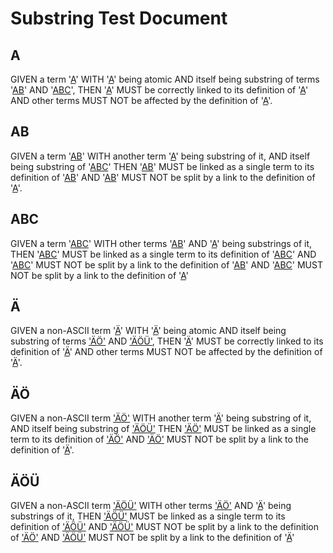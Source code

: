 # Substring Test Document

## A

GIVEN a term '[A][1]' WITH '[A][1]' being atomic
 AND itself being substring of terms '[AB][2]' AND '[ABC][3]',
THEN '[A][1]' MUST be correctly linked to its definition of '[A][1]'
 AND other terms MUST NOT be affected by the definition of '[A][1]'.

## AB

GIVEN a term '[AB][2]' WITH another term '[A][1]' being substring of it,
 AND itself being substring of '[ABC][3]'
THEN '[AB][2]' MUST be linked as a single term to its definition of '[AB][2]'
 AND '[AB][2]' MUST NOT be split by a link to the definition of '[A][1]'.

## ABC

GIVEN a term '[ABC][3]' WITH other terms '[AB][2]' AND '[A][1]' being substrings of it,
THEN '[ABC][3]' MUST be linked as a single term to its definition of '[ABC][3]'
 AND '[ABC][3]' MUST NOT be split by a link to the definition of '[AB][2]'
 AND '[ABC][3]' MUST NOT be split by a link to the definition of '[A][1]'

## Ä

GIVEN a non-ASCII term '[Ä][4]' WITH '[Ä][4]' being atomic
 AND itself being substring of terms ['ÄÖ'][5] AND ['ÄÖÜ'][6],
THEN '[Ä][4]' MUST be correctly linked to its definition of '[Ä][4]'
 AND other terms MUST NOT be affected by the definition of '[Ä][4]'.

## ÄÖ

GIVEN a non-ASCII term ['ÄÖ'][5] WITH another term '[Ä][4]' being substring of it,
 AND itself being substring of ['ÄÖÜ'][6]
THEN ['ÄÖ'][5] MUST be linked as a single term to its definition of ['ÄÖ'][5]
 AND ['ÄÖ'][5] MUST NOT be split by a link to the definition of '[Ä][4]'.

## ÄÖÜ

GIVEN a non-ASCII term ['ÄÖÜ'][6] WITH other terms ['ÄÖ'][5] AND '[Ä][4]' being substrings of it,
THEN ['ÄÖÜ'][6] MUST be linked as a single term to its definition of ['ÄÖÜ'][6]
 AND ['ÄÖÜ'][6] MUST NOT be split by a link to the definition of ['ÄÖ'][5]
 AND ['ÄÖÜ'][6] MUST NOT be split by a link to the definition of '[Ä][4]'

[1]: glossary.md#a "GIVEN an atomic term 'A' WITH term 'A' being a substring of 'AB' and 'ABC'"

[2]: glossary.md#ab "GIVEN a term 'AB' WITH term A being a substring of it and itself being substring of 'ABC'"

[3]: glossary.md#abc "GIVEN a term 'ABC' WITH terms 'AB' and A being substrings of it"

[4]: glossary.md#ä "GIVEN an atomic non-ASCII term 'Ä' WITH term 'Ä' being a substring of 'ÄÖ' and 'ÄÖÜ'"

[5]: glossary.md#äö "GIVEN a term 'ÄÖ' WITH term 'Ä' being a substring of it and itself being substring of 'ÄÖÜ'"

[6]: glossary.md#äöü "GIVEN a term 'ÄÖÜ' WITH terms 'ÄÖ' and 'Ä' being substrings of it"
